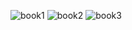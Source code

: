![book1](https://github.com/user-attachments/assets/c12f5e91-2741-4bd4-9f8b-2f5f4ede7785)
![book2](https://github.com/user-attachments/assets/5b700f7b-53a6-4d03-aa07-aa4557f77cd9)
![book3](https://github.com/user-attachments/assets/414e4675-7f96-4006-bbce-d75f40942345)
